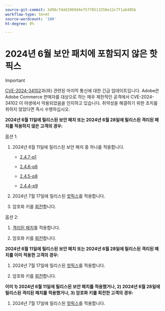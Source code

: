 ```yaml
---
source-git-commit: 3d98c7ddd1969d4e75770513256e12c7f1a6405b
workflow-type: tm+mt
source-wordcount: '180'
ht-degree: 0%

---
```

# 2024년 6월 보안 패치에 포함되지 않은 핫픽스

>[!IMPORTANT]
>
>[CVE-2024-34102](https://nvd.nist.gov/vuln/detail/CVE-2024-34102)과(와) 관련된 마지막 통신에 대한 긴급 업데이트입니다. Adobe은 Adobe Commerce 판매자를 대상으로 하는 매우 제한적인 공격에서 CVE-2024-34102 이 야생에서 악용되었음을 인지하고 있습니다. 취약성을 해결하기 위한 조치를 취하지 않았다면 즉시 수행하십시오.

**2024년 6월 11일에 릴리스된 보안 패치 또는 2024년 6월 28일에 릴리스된 격리된 패치를 적용하지 않은 고객의 경우:**

옵션 1:

1. 2024년 6월 11일에 릴리스된 보안 패치 중 하나를 적용합니다.

   * [2.4.7-p1](https://experienceleague.adobe.com/en/docs/commerce-operations/release/notes/security-patches/2-4-7-patches#adobe-commerce-247-p1)

   * [2.4.6-p6](https://experienceleague.adobe.com/en/docs/commerce-operations/release/notes/security-patches/2-4-6-patches#adobe-commerce-246-p6)

   * [2.4.5-p8](https://experienceleague.adobe.com/en/docs/commerce-operations/release/notes/security-patches/2-4-5-patches#adobe-commerce-245-p8)

   * [2.4.4-p9](https://experienceleague.adobe.com/en/docs/commerce-operations/release/notes/security-patches/2-4-4-patches#adobe-commerce-244-p9)

1. 2024년 7월 17일에 릴리스된 [핫픽스](https://experienceleague.adobe.com/en/docs/commerce-knowledge-base/kb/troubleshooting/known-issues-patches-attached/security-update-available-for-adobe-commerce-apsb24-40-revised-to-include-isolated-patch-for-cve-2024-34102)를 적용합니다.

1. 암호화 키를 [회전](https://experienceleague.adobe.com/en/docs/commerce-admin/systems/security/encryption-key)합니다.

옵션 2:

1. [격리된 패치](https://experienceleague.adobe.com/en/docs/commerce-knowledge-base/kb/troubleshooting/known-issues-patches-attached/security-update-available-for-adobe-commerce-apsb24-40-revised-to-include-isolated-patch-for-cve-2024-34102)를 적용합니다.

1. 암호화 키를 [회전](https://experienceleague.adobe.com/en/docs/commerce-admin/systems/security/encryption-key)합니다.

**2024년 6월 11일에 릴리스된 보안 패치 또는 2024년 6월 28일에 릴리스된 격리된 패치를 이미 적용한 고객의 경우:**

1. 2024년 7월 17일에 릴리스된 [핫픽스](https://experienceleague.adobe.com/en/docs/commerce-knowledge-base/kb/troubleshooting/known-issues-patches-attached/security-update-available-for-adobe-commerce-apsb24-40-revised-to-include-isolated-patch-for-cve-2024-34102)를 적용합니다.

1. 암호화 키를 [회전](https://experienceleague.adobe.com/en/docs/commerce-admin/systems/security/encryption-key)합니다.

**이미 1) 2024년 6월 11일에 릴리스된 보안 패치를 적용했거나, 2) 2024년 6월 28일에 릴리스된 격리된 패치를 적용했거나, 3) 암호화 키를 회전한 고객의 경우:**
 
1. 2024년 7월 17일에 릴리스된 [핫픽스](https://experienceleague.adobe.com/en/docs/commerce-knowledge-base/kb/troubleshooting/known-issues-patches-attached/security-update-available-for-adobe-commerce-apsb24-40-revised-to-include-isolated-patch-for-cve-2024-34102)를 적용합니다.
